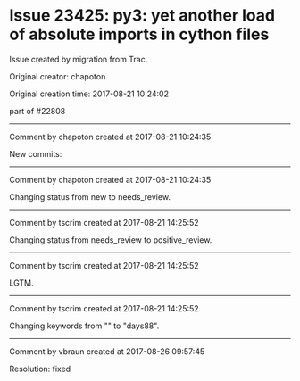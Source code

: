 # Issue 23425: py3: yet another load of absolute imports in cython files

Issue created by migration from Trac.

Original creator: chapoton

Original creation time: 2017-08-21 10:24:02

part of #22808


---

Comment by chapoton created at 2017-08-21 10:24:35

New commits:


---

Comment by chapoton created at 2017-08-21 10:24:35

Changing status from new to needs_review.


---

Comment by tscrim created at 2017-08-21 14:25:52

Changing status from needs_review to positive_review.


---

Comment by tscrim created at 2017-08-21 14:25:52

LGTM.


---

Comment by tscrim created at 2017-08-21 14:25:52

Changing keywords from "" to "days88".


---

Comment by vbraun created at 2017-08-26 09:57:45

Resolution: fixed
